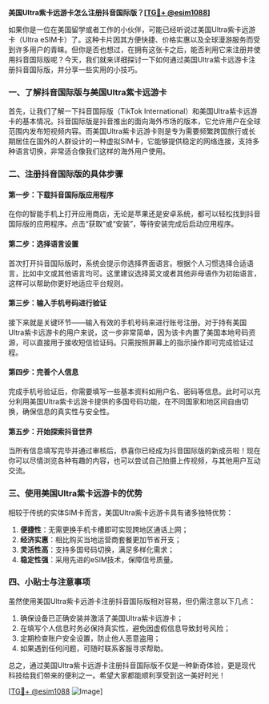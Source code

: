 **美国Ultra紫卡远游卡怎么注册抖音国际版？[[TG💪+ @esim1088](https://t.me/s/esim1088)]**

如果你是一位在美国留学或者工作的小伙伴，可能已经听说过美国Ultra紫卡远游卡（Ultra eSIM卡）了。这种卡片因其方便快捷、价格实惠以及全球漫游服务而受到许多用户的青睐。但你是否也想过，在拥有这张卡之后，能否利用它来注册并使用抖音国际版呢？今天，我们就来详细探讨一下如何通过美国Ultra紫卡远游卡注册抖音国际版，并分享一些实用的小技巧。

### 一、了解抖音国际版与美国Ultra紫卡远游卡

首先，让我们了解一下抖音国际版（TikTok International）和美国Ultra紫卡远游卡的基本情况。抖音国际版是抖音推出的面向海外市场的版本，它允许用户在全球范围内发布短视频内容。而美国Ultra紫卡远游卡则是专为需要频繁跨国旅行或长期居住在国外的人群设计的一种虚拟SIM卡，它能够提供稳定的网络连接，支持多种语言切换，非常适合像我们这样的海外用户使用。

### 二、注册抖音国际版的具体步骤

#### 第一步：下载抖音国际版应用程序
在你的智能手机上打开应用商店，无论是苹果还是安卓系统，都可以轻松找到抖音国际版的应用程序。点击“获取”或“安装”，等待安装完成后启动应用程序。

#### 第二步：选择语言设置
首次打开抖音国际版时，系统会提示你选择界面语言。根据个人习惯选择合适语言，比如中文或其他语言均可。这里建议选择英文或者其他非母语作为初始语言，这样可以帮助你更好地适应平台规则。

#### 第三步：输入手机号码进行验证
接下来就是关键环节——输入有效的手机号码来进行账号注册。对于持有美国Ultra紫卡远游卡的用户来说，这一步非常简单，因为该卡内置了美国本地号码资源，可以直接用于接收短信验证码。只需按照屏幕上的指示操作即可完成验证过程。

#### 第四步：完善个人信息
完成手机号验证后，你需要填写一些基本资料如用户名、密码等信息。此时可以充分利用美国Ultra紫卡远游卡提供的多国号码功能，在不同国家和地区间自由切换，确保信息的真实性与安全性。

#### 第五步：开始探索抖音世界
当所有信息填写完毕并通过审核后，恭喜你已经成为抖音国际版的新成员啦！现在你可以尽情浏览各种有趣的内容，也可以尝试自己拍摄上传视频，与其他用户互动交流。

### 三、使用美国Ultra紫卡远游卡的优势

相较于传统的实体SIM卡而言，美国Ultra紫卡远游卡具有诸多独特优势：

1. **便捷性**：无需更换手机卡槽即可实现跨地区通话上网；
2. **经济实惠**：相比购买当地运营商套餐更加节省开支；
3. **灵活性高**：支持多国号码切换，满足多样化需求；
4. **稳定性强**：采用先进的eSIM技术，保障信号质量。

### 四、小贴士与注意事项

虽然使用美国Ultra紫卡远游卡注册抖音国际版相对容易，但仍需注意以下几点：

1. 确保设备已正确安装并激活了美国Ultra紫卡远游卡；
2. 在填写个人信息时务必保持真实性，避免因虚假信息导致封号风险；
3. 定期检查账户安全设置，防止他人恶意盗用；
4. 如果遇到任何问题，可随时联系客服寻求帮助。

总之，通过美国Ultra紫卡远游卡注册抖音国际版不仅是一种新奇体验，更是现代科技给我们带来的便利之一。希望大家都能顺利享受到这一美好时光！

[[TG💪+ @esim1088](https://t.me/s/esim1088) ![Image](https://i.postimg.cc/4NQfJmqS/Snipaste-2025-05-13-00-14-12.png)]